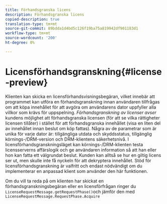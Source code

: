 ```yaml
---
title: Förhandsgranska licens
description: Förhandsgranska licens
copied-description: true
translation-type: tm+mt
source-git-commit: 89bdda1d4bd5c126f19ba75a819942df901183d1
workflow-type: tm+mt
source-wordcount: '200'
ht-degree: 0%

---
```



# Licensförhandsgranskning{#license-preview}

Klienten kan skicka en licensförhandsvisningsbegäran, vilket innebär att programmet kan utföra en förhandsgranskning innan användaren tillfrågas om att köpa innehållet för att avgöra om användarens dator uppfyller alla villkor som krävs för uppspelning. *Förhandsgranskning av licenser avser* kundens möjlighet att förhandsgranska licensen (för att se vilka rättigheter licensen tillåter) i stället för att förhandsgranska innehållet (visa en liten del av innehållet innan beslut om köp fattas). Några av de parametrar som är unika för varje dator är: tillgängliga utdata och skyddsstatus, tillgänglig körnings-/DRM-version och DRM-klientens säkerhetsnivå. I licensförhandsgranskningsläget kan körnings-/DRM-klienten testa licensserverns affärslogik och ge användaren information så att han eller hon kan fatta ett välgrundat beslut. Kunden kan alltså se hur en giltig licens ser ut, men skulle inte få nyckeln för att dekryptera innehållet. Stöd för licensförhandsgranskning är valfritt och endast nödvändigt om du implementerar en anpassad klient som använder den här funktionen.

Om du vill ta reda på om klienten har skickat en förhandsgranskningsbegäran eller en licensförfrågan ringer du `LicenseRequestMessage.getRequestPhase()`och jämför den med `LicenseRequestMessage.RequestPhase.Acquire`

